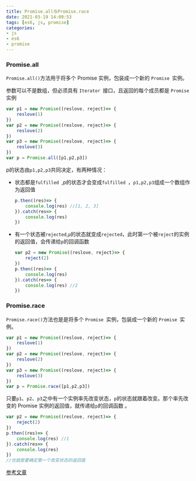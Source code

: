 ```yaml
---
title: Promise.all与Promise.race
date: 2021-03-19 14:09:53
tags: [es6, js, promise]
categories: 
- js
- es6
- promise
---
```


### Promise.all

`Promise.all()`方法用于将多个 Promise 实例，包装成一个新的 `Promise `实例。 

参数可以不是数组，但必须具有 `Iterator `接口，且返回的每个成员都是 `Promise `实例 

```js
var p1 = new Promise((reslove, reject)=> {
    reslove(1)
})
var p2 = new Promise((reslove, reject)=> {
    reslove(2)
})
var p3 = new Promise((reslove, reject)=> {
    reslove(3)
})
var p = Promise.all([p1,p2,p3])
```

p的状态由`p1,p2,p3`共同决定，有两种情况：

+ 状态都是`fulfilled `,p的状态才会变成`fulfilled `，`p1,p2,p3`组成一个数组作为返回值

  ```js
  p.then((res)=> {
      console.log(res) //[1, 2, 3]
  }).catch(res=> {
      console.log(res)
  })
  ```

+ 有一个状态被`rejected`,`p`的状态就变成`rejected`，此时第一个被`reject`的实例的返回值，会传递给`p`的回调函数 

  ```js
  var p2 = new Promise((reslove, reject)=> {
      reject(2)
  })
  p.then((res)=> {
      console.log(res) 
  }).catch(res=> {
      console.log(res) //2
  })
  ```



### Promise.race

`Promise.race()`方法也是是将多个 `Promise `实例，包装成一个新的 `Promise `实例。 

```js
var p1 = new Promise((reslove, reject)=> {
    reslove(1)
})
var p2 = new Promise((reslove, reject)=> {
    reslove(2)
})
var p3 = new Promise((reslove, reject)=> {
    reslove(3)
})
var p = Promise.race([p1,p2,p3])
```

只要`p1`、`p2`、`p3`之中有一个实例率先改变状态，`p`的状态就跟着改变。那个率先改变的 Promise 实例的返回值，就传递给`p`的回调函数 。

```js
var p2 = new Promise((reslove, reject)=> {
    reject(2)
})
p.then((res)=> {
    console.log(res) //1
}).catch(res=> {
    console.log(res)
})
//也就是要确定第一个改变状态的返回值
```

[参考文章](https://es6.ruanyifeng.com/#docs/promise#Promise-prototype-finally)